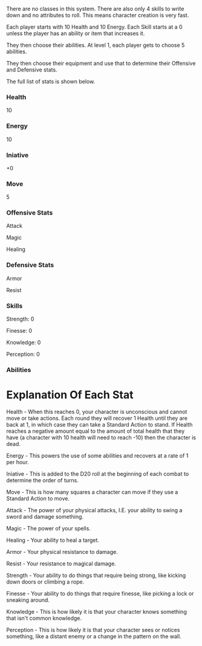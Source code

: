 There are no classes in this system. There are also only 4 skills to write down and no attributes to roll. This means character creation is very fast.

Each player starts with 10 Health and 10 Energy. Each Skill starts at a 0 unless the player has an ability or item that increases it.

They then choose their abilities. At level 1, each player gets to choose 5 abilities.

They then choose their equipment and use that to determine their Offensive and Defensive stats.

The full list of stats is shown below.


### Health

10

### Energy

10

### Iniative

+0

### Move

5



### Offensive Stats

Attack

Magic

Healing



### Defensive Stats

Armor

Resist



### Skills

Strength: 0

Finesse: 0

Knowledge: 0

Perception: 0



### Abilities


# Explanation Of Each Stat

Health - When this reaches 0, your character is unconscious and cannot move or take actions. Each round they will recover 1 Health until they are back at 1, in which case they can take a Standard Action to stand. If Health reaches a negative amount equal to the amount of total health that they have (a character with 10 health will need to reach -10) then the character is dead.

Energy - This powers the use of some abilities and recovers at a rate of 1 per hour.

Iniative - This is added to the D20 roll at the beginning of each combat to determine the order of turns.

Move - This is how many squares a character can move if they use a Standard Action to move.

Attack - The power of your physical attacks, I.E. your ability to swing a sword and damage something.

Magic - The power of your spells.

Healing - Your ability to heal a target.

Armor - Your physical resistance to damage.

Resist - Your resistance to magical damage.

Strength - Your ability to do things that require being strong, like kicking down doors or climbing a rope.

Finesse - Your ability to do things that require finesse, like picking a lock or sneaking around.

Knowledge - This is how likely it is that your character knows something that isn't common knowledge.

Perception - This is how likely it is that your character sees or notices something, like a distant enemy or a change in the pattern on the wall.
